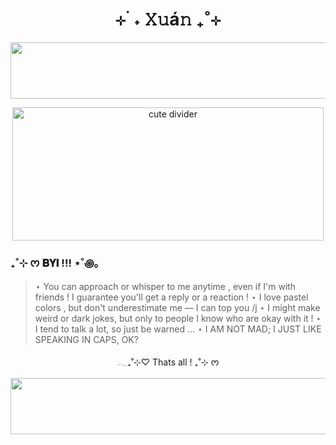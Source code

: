<h1 align="center"> ⊹ ࣪ ˖ 𝚇𝚞á𝚗 ₊˚⊹ </h1>
<p align="center">
  <img src="https://media.discordapp.net/attachments/1416701526180630640/1416704763692712027/divider_5.png?ex=68f200a0&is=68f0af20&hm=d7ce8df494b0143b14b3c4e1399c57b1e3a32ee8d4846e6f41be1e76dd13ff7b&=&format=webp&quality=lossless&width=1071&height=140" width="1500" height="90" alt="cute divider"/>
</p>

<p align="center">
  <img src="https://media.discordapp.net/attachments/1416701526180630640/1416701580404719616/divider_3.gif?ex=68f1fda9&is=68f0ac29&hm=5455d2c8618e7e01ae8ce6b65fb0c40ba67e9ab2298454d65dd12ee8dc2b5c84&=&width=560&height=240" width="498" height="213" alt="cute divider"/>
</p>

### ₊˚⊹ ᰔ 𝐁𝐘𝐈 !!! ⋆˚꩜｡
> ⋆ You can approach or whisper to me anytime , even if I'm with friends ! I guarantee you'll get a reply or a reaction !
> ⋆ I love pastel colors , but don't underestimate me — I can top you /j
> ⋆ I might make weird or dark jokes, but only to people I know who are okay with it !
> ⋆ I tend to talk a lot, so just be warned ...
> ⋆ I AM NOT MAD; I JUST LIKE SPEAKING IN CAPS, OK?

<p align="center">𓂃₊˚⊹♡ Thats all ! ₊˚⊹ ᰔ  </p>

<p align="center">
  <img src="https://media.discordapp.net/attachments/1416701526180630640/1416704763692712027/divider_5.png?ex=68f200a0&is=68f0af20&hm=d7ce8df494b0143b14b3c4e1399c57b1e3a32ee8d4846e6f41be1e76dd13ff7b&=&format=webp&quality=lossless&width=1071&height=140" width="1500" height="90" alt="cute divider"/>
